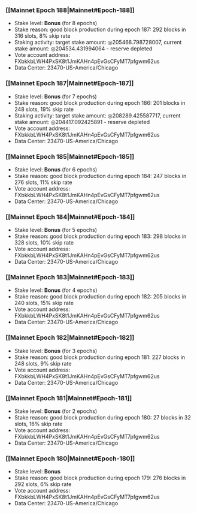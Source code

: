 ### [[Mainnet Epoch 188|Mainnet#Epoch-188]]
* Stake level: **Bonus** (for 8 epochs)
* Stake reason: good block production during epoch 187: 292 blocks in 316 slots, 8% skip rate
* Staking activity: target stake amount: ◎205468.798728007, current stake amount: ◎204534.431994064 - reserve depleted
* Vote account address: FXbkkbLWH4PxSK8t1JmKAHn4pEvGsCFyMT7pfgwm62us
* Data Center: 23470-US-America/Chicago
### [[Mainnet Epoch 187|Mainnet#Epoch-187]]
* Stake level: **Bonus** (for 7 epochs)
* Stake reason: good block production during epoch 186: 201 blocks in 248 slots, 19% skip rate
* Staking activity: target stake amount: ◎208289.425587717, current stake amount: ◎204417.092425891 - reserve depleted
* Vote account address: FXbkkbLWH4PxSK8t1JmKAHn4pEvGsCFyMT7pfgwm62us
* Data Center: 23470-US-America/Chicago
### [[Mainnet Epoch 185|Mainnet#Epoch-185]]
* Stake level: **Bonus** (for 6 epochs)
* Stake reason: good block production during epoch 184: 247 blocks in 276 slots, 11% skip rate
* Vote account address: FXbkkbLWH4PxSK8t1JmKAHn4pEvGsCFyMT7pfgwm62us
* Data Center: 23470-US-America/Chicago
### [[Mainnet Epoch 184|Mainnet#Epoch-184]]
* Stake level: **Bonus** (for 5 epochs)
* Stake reason: good block production during epoch 183: 298 blocks in 328 slots, 10% skip rate
* Vote account address: FXbkkbLWH4PxSK8t1JmKAHn4pEvGsCFyMT7pfgwm62us
* Data Center: 23470-US-America/Chicago
### [[Mainnet Epoch 183|Mainnet#Epoch-183]]
* Stake level: **Bonus** (for 4 epochs)
* Stake reason: good block production during epoch 182: 205 blocks in 240 slots, 15% skip rate
* Vote account address: FXbkkbLWH4PxSK8t1JmKAHn4pEvGsCFyMT7pfgwm62us
* Data Center: 23470-US-America/Chicago
### [[Mainnet Epoch 182|Mainnet#Epoch-182]]
* Stake level: **Bonus** (for 3 epochs)
* Stake reason: good block production during epoch 181: 227 blocks in 248 slots, 9% skip rate
* Vote account address: FXbkkbLWH4PxSK8t1JmKAHn4pEvGsCFyMT7pfgwm62us
* Data Center: 23470-US-America/Chicago
### [[Mainnet Epoch 181|Mainnet#Epoch-181]]
* Stake level: **Bonus** (for 2 epochs)
* Stake reason: good block production during epoch 180: 27 blocks in 32 slots, 16% skip rate
* Vote account address: FXbkkbLWH4PxSK8t1JmKAHn4pEvGsCFyMT7pfgwm62us
* Data Center: 23470-US-America/Chicago
### [[Mainnet Epoch 180|Mainnet#Epoch-180]]
* Stake level: **Bonus**
* Stake reason: good block production during epoch 179: 276 blocks in 292 slots, 6% skip rate
* Vote account address: FXbkkbLWH4PxSK8t1JmKAHn4pEvGsCFyMT7pfgwm62us
* Data Center: 23470-US-America/Chicago